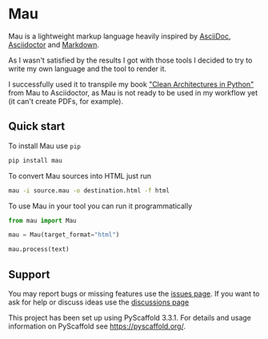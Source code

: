 # Mau 

Mau is a lightweight markup language heavily inspired by [AsciiDoc](https://asciidoctor.org/docs/what-is-asciidoc), [Asciidoctor](https://asciidoctor.org/) and [Markdown](https://daringfireball.net/projects/markdown/).

As I wasn't satisfied by the results I got with those tools I decided to try to write my own language and the tool to render it.

I successfully used it to transpile my book ["Clean Architectures in Python"](https://www.pycabook.com) from Mau to Asciidoctor, as Mau is not ready to be used in my workflow yet (it can't create PDFs, for example).

## Quick start

To install Mau use `pip`

``` sh
pip install mau
```

To convert Mau sources into HTML just run

``` sh
mau -i source.mau -o destination.html -f html
```

To use Mau in your tool you can run it programmatically

``` python
from mau import Mau

mau = Mau(target_format="html")

mau.process(text)
```

## Support

You may report bugs or missing features use the [issues page](https://github.com/Project-Mau/mau/issues).
If you want to ask for help or discuss ideas use the [discussions page](https://github.com/Project-Mau/mau/discussions)

This project has been set up using PyScaffold 3.3.1. For details and usage information on PyScaffold see https://pyscaffold.org/.
